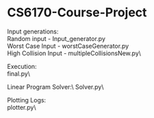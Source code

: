 # CS6170-Course-Project
Input generations:\
Random input - Input_generator.py\
Worst Case Input - worstCaseGenerator.py\
High Collision Input - multipleCollisionsNew.py\

Execution:\
final.py\

Linear Program Solver:\ 
Solver.py\

Plotting Logs:\
plotter.py\
